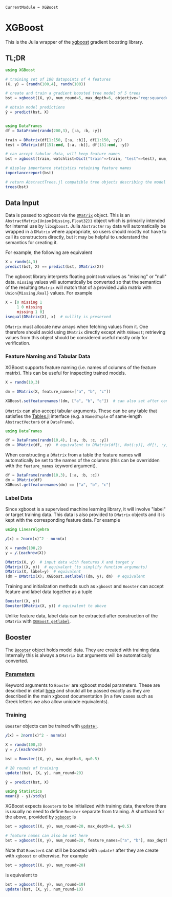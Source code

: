 ```@meta
CurrentModule = XGBoost
```

# XGBoost

This is the Julia wrapper of the [xgboost](https://xgboost.ai/) gradient boosting
library.

## TL;DR
```julia
using XGBoost

# training set of 100 datapoints of 4 features
(X, y) = (randn(100,4), randn(100))

# create and train a gradient boosted tree model of 5 trees
bst = xgboost((X, y), num_round=5, max_depth=6, objective="reg:squarederror")

# obtain model predictions
ŷ = predict(bst, X)


using DataFrames
df = DataFrame(randn(200,3), [:a, :b, :y])

train = DMatrix(df[1:150, [:a, :b]], df[1:150, :y])
test = DMatrix(df[151:end, [:a, :b]], df[151:end, :y])

# can accept tabular data, will keep feature names
bst = xgboost(train, watchlist=Dict("train"=>train, "test"=>test), num_round=10, max_depth=3, η=0.1, objective="reg:squarederror")

# display importance statistics retaining feature names
importancereport(bst)

# return AbstractTrees.jl compatible tree objects describing the model
trees(bst)
```

## Data Input
Data is passed to xgboost via the [`DMatrix`](@ref) object.  This is an
`AbstractMatrix{Union{Missing,Float32}}` object which is primarily intended for internal use by
`libxgboost`.  Julia `AbstractArray` data will automatically be wrapped in a `DMatrix` where
appropriate, so users should mostly not have to call its constructors directly, but it may be
helpful to understand the semantics for creating it.

For example, the following are equivalent
```julia
X = randn(4,3)
predict(bst, X) == predict(bst, DMatrix(X))
```

The xgboost library interprets floating point `NaN` values as "missing" or "null" data.  `missing`
values will automatically be converted so that the semantics of the resulting `DMatrix` will match
that of a provided Julia matrix with `Union{Missing,Real}` values.  For example
```julia
X = [0 missing 1
     1 0 missing
     missing 1 0]
isequal(DMatrix(X), x)  # nullity is preserved
```

`DMatrix` must allocate new arrays when fetching values from it.  One therefore should avoid
using `DMatrix` directly except with `XGBoost`; retrieving values from this object should be
considered useful mostly only for verification.


### Feature Naming and Tabular Data
XGBoost supports feature naming (i.e. names of columns of the feature matrix).  This can be useful
for inspecting trained models.
```julia
X = randn(10,3)

dm = DMatrix(X, feature_names=["a", "b", "c"])

XGBoost.setfeaturenames!(dm, ["a", "b", "c"])  # can also set after construction
```

`DMatrix` can also accept tabular arguments.  These can be any table that satisfies the
[Tables.jl](https://github.com/JuliaData/Tables.jl) interface (e.g. a `NamedTuple` of same-length
`AbstractVector`s or a `DataFrame`).
```julia
using DataFrames

df = DataFrame(randn(10,4), [:a, :b, :c, :y])
dm = DMatrix(df, :y)  # equivalent to DMatrix(df[!, Not(:y)], df[!, :y])
```

When constructing a `DMatrix` from a table the feature names will automatically be set to the names
of the columns (this can be overridden with the `feature_names` keyword argument).
```julia
df = DataFrame(randn(10,3), [:a, :b, :c])
dm = DMatrix(df)
XGBoost.getfeaturenames(dm) == ["a", "b", "c"]
```

### Label Data
Since xgboost is a supervised machine learning library, it will involve "label" or target training
data.  This data is also provided to `DMatrix` objects and it is kept with the corresponding feature
data.  For example
```julia
using LinearAlgebra

𝒻(x) = 2norm(x)^2 - norm(x)

X = randn(100,2)
y = 𝒻.(eachrow(X))

DMatrix(X, y)  # input data with features X and target y
DMatrix((X, y))  # equivalent (to simplify function arguments)
DMatrix(X, label=y)  # equivalent
(dm = DMatrix(X); XGBoost.setlabel!(dm, y); dm)  # equivalent
```

Training and initialization methods such as `xgboost` and `Booster` can accept feature and label
data together as a tuple
```julia
Booster((X, y))
Booster(DMatrix(X, y)) # equivalent to above
```

Unlike feature data, label data can be extracted after construction of the `DMatrix` with
[`XGBoost.getlabel`](@ref).


## Booster
The [`Booster`](@ref) object holds model data.  They are created with training data.  Internally
this is always a `DMatrix` but arguments will be automatically converted.

### [Parameters](https://xgboost.readthedocs.io/en/stable/parameter.html)
Keyword arguments to `Booster` are xgboost model parameters.  These are described in detail
[here](https://xgboost.readthedocs.io/en/stable/parameter.html) and should all be passed exactly as
they are described in the main xgboost documentation (in a few cases such as Greek letters we also
allow unicode equivalents).

### Training
`Booster` objects can be trained with [`update!`](@ref).
```julia
𝒻(x) = 2norm(x)^2 - norm(x)

X = randn(100,3)
y = 𝒻.(eachrow(X))

bst = Booster((X, y), max_depth=8, η=0.5)

# 20 rounds of training
update!(bst, (X, y), num_round=20)

ŷ = predict(bst, X)

using Statistics
mean(ŷ - y)/std(y)
```

XGBoost expects `Booster`s to be initialized with training data, therefore there is usually no need
to define `Booster` separate from training.  A shorthand for the above, provided by
[`xgboost`](@ref) is
```julia
bst = xgboost((X, y), num_round=20, max_depth=8, η=0.5)

# feature names can also be set here
bst = xgboost((X, y), num_round=20, feature_names=["a", "b"], max_depth=8, η=0.5)
```

Note that `Booster`s can still be boosted with `update!` after they are create with `xgboost` or
otherwise.  For example
```julia
bst = xgboost((X, y), num_round=20)
```
is equivalent to
```julia
bst = xgboost((X, y), nun_round=10)
update!(bst, (X, y), num_round=10)
```
